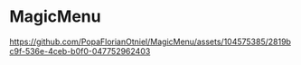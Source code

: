 # MagicMenu


https://github.com/PopaFlorianOtniel/MagicMenu/assets/104575385/2819bc9f-536e-4ceb-b0f0-047752962403

